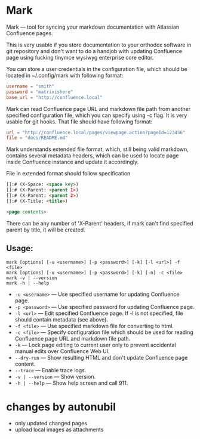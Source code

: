 # Mark

Mark — tool for syncing your markdown documentation with Atlassian Confluence
pages.

This is very usable if you store documentation to your orthodox software in git
repository and don't want to do a handjob with updating Confluence page using
fucking tinymce wysiwyg enterprise core editor.

You can store a user credentials in the configuration file, which should be
located in ~/.config/mark with following format:

```toml
username = "smith"
password = "matrixishere"
base_url = "http://confluence.local"
```

Mark can read Confluence page URL and markdown file path from another specified
configuration file, which you can specify using -c <file> flag. It is very
usable for git hooks. That file should have following format:
```toml
url = "http://confluence.local/pages/viewpage.action?pageId=123456"
file = "docs/README.md"
```

Mark understands extended file format, which, still being valid markdown,
contains several metadata headers, which can be used to locate page inside
Confluence instance and update it accordingly.

File in extended format should follow specification
```markdown
[]:# (X-Space: <space key>)
[]:# (X-Parent: <parent 1>)
[]:# (X-Parent: <parent 2>)
[]:# (X-Title: <title>)

<page contents>
```

There can be any number of 'X-Parent' headers, if mark can't find specified
parent by title, it will be created.

## Usage:
```
mark [options] [-u <username>] [-p <password>] [-k] [-l <url>] -f <file>
mark [options] [-u <username>] [-p <password>] [-k] [-n] -c <file>
mark -v | --version
mark -h | --help
```

- `-u <username>` — Use specified username for updating Confluence page.
- `-p <password>` — Use specified password for updating Confluence page.
- `-l <url>` — Edit specified Confluence page.
    If -l is not specified, file should contain metadata (see above).
- `-f <file>` — Use specified markdown file for converting to html.
- `-c <file>` — Specify configuration file which should be used for reading
    Confluence page URL and markdown file path.
- `-k` — Lock page editing to current user only to prevent accidental
    manual edits over Confluence Web UI.
- `--dry-run` — Show resulting HTML and don't update Confluence page content.
- `--trace` — Enable trace logs.
- `-v | --version`  — Show version.
- `-h | --help` — Show help screen and call 911.

# changes by autonubil
- only updated changed pages
- upload local images as attachments
